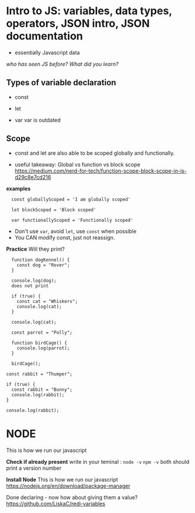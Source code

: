# Intro to JS: variables, data types, operators, JSON intro, JSON documentation

- essentially Javascript data

*who has seen JS before? What did you learn?*

## Types of variable declaration
 - const
 - let

 - var
var is outdated

## Scope
- const and let are also able to be scoped globally and functionally.

- useful takeaway: Global vs function vs block scope 
  https://medium.com/nerd-for-tech/function-scope-block-scope-in-js-d29c8e7cd216

**examples**

  ```
    const globallyScoped = 'I am globally scoped'

    let blockScoped = 'Block scoped'

    var functionallyScoped = 'Functionally scoped'
  ```

- Don't use `var`, avoid `let`, use `const` when possible
- You CAN modify const, just not reassign.

**Practice**
Will they print?

  ```
    function dogKennel() {
      const dog = "Rover";
    }

    console.log(dog);
    does not print
  ```

  ```
    if (true) {
      const cat = "Whiskers";
      console.log(cat);
    }

    console.log(cat);

  ```

  ```
    const parrot = "Polly";

    function birdCage() {
      console.log(parrot);
    }

    birdCage();
  ```

  ```
  const rabbit = "Thumper";

  if (true) {
    const rabbit = "Bunny";
    console.log(rabbit);
  }

  console.log(rabbit);
  ```


# NODE
This is how we run our javascript

**Check if already present**
write in your teminal :
`node -v`
`npm -v`
both should print a version number

**Install Node**
This is how we run our javascript
https://nodejs.org/en/download/package-manager

  
Done declaring - now how about giving them a value? 
https://github.com/LiskaC/redi-variables
